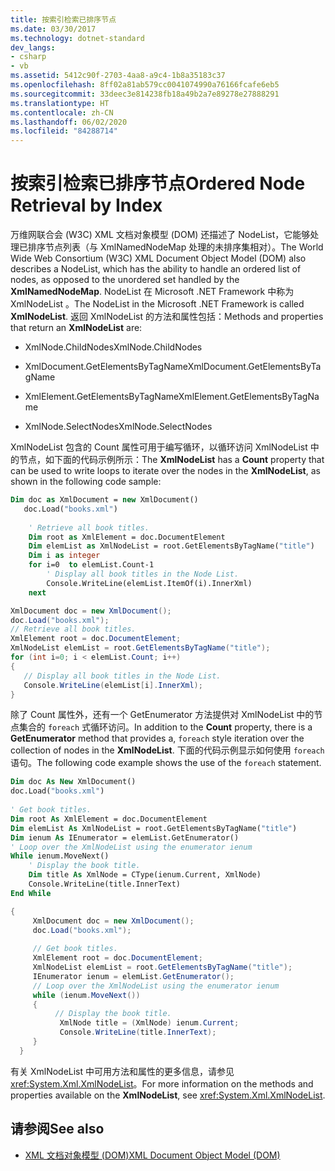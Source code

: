```yaml
---
title: 按索引检索已排序节点
ms.date: 03/30/2017
ms.technology: dotnet-standard
dev_langs:
- csharp
- vb
ms.assetid: 5412c90f-2703-4aa8-a9c4-1b8a35183c37
ms.openlocfilehash: 8ff02a81ab579cc0041074990a76166fcafe6eb5
ms.sourcegitcommit: 33deec3e814238fb18a49b2a7e89278e27888291
ms.translationtype: HT
ms.contentlocale: zh-CN
ms.lasthandoff: 06/02/2020
ms.locfileid: "84288714"
---
```

# <a name="ordered-node-retrieval-by-index"></a><span data-ttu-id="c986b-102">按索引检索已排序节点</span><span class="sxs-lookup"><span data-stu-id="c986b-102">Ordered Node Retrieval by Index</span></span>
<span data-ttu-id="c986b-103">万维网联合会 (W3C) XML 文档对象模型 (DOM) 还描述了 NodeList，它能够处理已排序节点列表（与 XmlNamedNodeMap  处理的未排序集相对）。</span><span class="sxs-lookup"><span data-stu-id="c986b-103">The World Wide Web Consortium (W3C) XML Document Object Model (DOM) also describes a NodeList, which has the ability to handle an ordered list of nodes, as opposed to the unordered set handled by the **XmlNamedNodeMap**.</span></span> <span data-ttu-id="c986b-104">NodeList 在 Microsoft .NET Framework 中称为 XmlNodeList  。</span><span class="sxs-lookup"><span data-stu-id="c986b-104">The NodeList in the Microsoft .NET Framework is called **XmlNodeList**.</span></span> <span data-ttu-id="c986b-105">返回 XmlNodeList  的方法和属性包括：</span><span class="sxs-lookup"><span data-stu-id="c986b-105">Methods and properties that return an **XmlNodeList** are:</span></span>  
  
- <span data-ttu-id="c986b-106">XmlNode.ChildNodes</span><span class="sxs-lookup"><span data-stu-id="c986b-106">XmlNode.ChildNodes</span></span>  
  
- <span data-ttu-id="c986b-107">XmlDocument.GetElementsByTagName</span><span class="sxs-lookup"><span data-stu-id="c986b-107">XmlDocument.GetElementsByTagName</span></span>  
  
- <span data-ttu-id="c986b-108">XmlElement.GetElementsByTagName</span><span class="sxs-lookup"><span data-stu-id="c986b-108">XmlElement.GetElementsByTagName</span></span>  
  
- <span data-ttu-id="c986b-109">XmlNode.SelectNodes</span><span class="sxs-lookup"><span data-stu-id="c986b-109">XmlNode.SelectNodes</span></span>  
  
 <span data-ttu-id="c986b-110">XmlNodeList  包含的 Count  属性可用于编写循环，以循环访问 XmlNodeList  中的节点，如下面的代码示例所示：</span><span class="sxs-lookup"><span data-stu-id="c986b-110">The **XmlNodeList** has a **Count** property that can be used to write loops to iterate over the nodes in the **XmlNodeList**, as shown in the following code sample:</span></span>  
  
```vb  
Dim doc as XmlDocument = new XmlDocument()  
   doc.Load("books.xml")  
  
    ' Retrieve all book titles.  
    Dim root as XmlElement = doc.DocumentElement  
    Dim elemList as XmlNodeList = root.GetElementsByTagName("title")  
    Dim i as integer  
    for i=0  to elemList.Count-1  
        ' Display all book titles in the Node List.  
        Console.WriteLine(elemList.ItemOf(i).InnerXml)  
    next  
```  
  
```csharp  
XmlDocument doc = new XmlDocument();  
doc.Load("books.xml");  
// Retrieve all book titles.  
XmlElement root = doc.DocumentElement;  
XmlNodeList elemList = root.GetElementsByTagName("title");  
for (int i=0; i < elemList.Count; i++)  
{
   // Display all book titles in the Node List.  
   Console.WriteLine(elemList[i].InnerXml);  
}
```  
  
 <span data-ttu-id="c986b-111">除了 Count  属性外，还有一个 GetEnumerator  方法提供对 XmlNodeList  中的节点集合的 `foreach` 式循环访问。</span><span class="sxs-lookup"><span data-stu-id="c986b-111">In addition to the **Count** property, there is a **GetEnumerator** method that provides a, `foreach` style iteration over the collection of nodes in the **XmlNodeList**.</span></span> <span data-ttu-id="c986b-112">下面的代码示例显示如何使用 `foreach` 语句。</span><span class="sxs-lookup"><span data-stu-id="c986b-112">The following code example shows the use of the `foreach` statement.</span></span>  
  
```vb  
Dim doc As New XmlDocument()  
doc.Load("books.xml")  
  
' Get book titles.  
Dim root As XmlElement = doc.DocumentElement  
Dim elemList As XmlNodeList = root.GetElementsByTagName("title")  
Dim ienum As IEnumerator = elemList.GetEnumerator()  
' Loop over the XmlNodeList using the enumerator ienum
While ienum.MoveNext()  
    ' Display the book title.  
    Dim title As XmlNode = CType(ienum.Current, XmlNode)  
    Console.WriteLine(title.InnerText)  
End While  
```  
  
```csharp  
{  
     XmlDocument doc = new XmlDocument();  
     doc.Load("books.xml");  
  
     // Get book titles.  
     XmlElement root = doc.DocumentElement;  
     XmlNodeList elemList = root.GetElementsByTagName("title");  
     IEnumerator ienum = elemList.GetEnumerator();
     // Loop over the XmlNodeList using the enumerator ienum
     while (ienum.MoveNext())  
     {  
          // Display the book title.  
           XmlNode title = (XmlNode) ienum.Current;  
           Console.WriteLine(title.InnerText);  
     }  
  }  
```  
  
 <span data-ttu-id="c986b-113">有关 XmlNodeList  中可用方法和属性的更多信息，请参见 <xref:System.Xml.XmlNodeList>。</span><span class="sxs-lookup"><span data-stu-id="c986b-113">For more information on the methods and properties available on the **XmlNodeList**, see <xref:System.Xml.XmlNodeList>.</span></span>  
  
## <a name="see-also"></a><span data-ttu-id="c986b-114">请参阅</span><span class="sxs-lookup"><span data-stu-id="c986b-114">See also</span></span>

- [<span data-ttu-id="c986b-115">XML 文档对象模型 (DOM)</span><span class="sxs-lookup"><span data-stu-id="c986b-115">XML Document Object Model (DOM)</span></span>](xml-document-object-model-dom.md)
